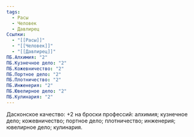 ```yaml
---
tags:
  - Расы
  - Человек
  - Давлирец
Ссылки:
  - "[[Расы]]"
  - "[[Человек]]"
  - "[[Давлирец]]"
ПБ.Алхимия: "2"
ПБ.Кузнечное дело: "2"
ПБ.Кожевничество: "2"
ПБ.Портное дело: "2"
ПБ.Плотничество: "2"
ПБ.Инженерия: "2"
ПБ.Ювелирное дело: "2"
ПБ.Кулинария: "2"
---
```

Дасконское качество:
+2 на броски профессий: алхимия; кузнечное дело; кожевничество; портное дело; плотничество; инженерия; ювелирное дело; кулинария. 









